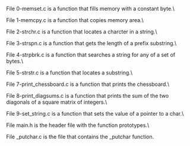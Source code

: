 File 0-memset.c is a function that fills memory with a constant byte.\

File 1-memcpy.c is a function that copies memory area.\

File 2-strchr.c is a function that locates a charcter in a string.\

File 3-strspn.c is a function that gets the length of a prefix substring.\

File 4-strpbrk.c is a function that searches a string for any of a set of bytes.\

File 5-strstr.c is a function that locates a substring.\

File 7-print_chessboard.c is a function that prints the chessboard.\

File 8-print_diagsums.c is a function that prints the sum of the two diagonals of a square matrix of integers.\

File 9-set_string.c is a function that sets the value of a pointer to a char.\

File main.h is the header file with the function prototypes.\

File _putchar.c is the file that contains the _putchar function.

